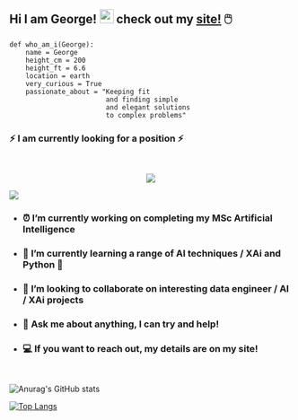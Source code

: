 
## Hi I am George! <img src="https://media.giphy.com/media/hvRJCLFzcasrR4ia7z/giphy.gif" width="25px">  check out my [site!](https://enantiodromis.github.io/) 🖱️<br>
```python:
def who_am_i(George):
    name = George
    height_cm = 200
    height_ft = 6.6
    location = earth
    very_curious = True
    passionate_about = "Keeping fit 
                        and finding simple 
                        and elegant solutions 
                        to complex problems"
```

### ⚡ I am currently looking for a position ⚡
<br>
<center>

![](https://media.giphy.com/media/jTNG3RF6EwbkpD4LZx/giphy.gif)

</center>

![](https://visitor-badge.glitch.me/badge?page_id=Enantiodromis)

- ### ⏰ I’m currently working on completing my MSc Artificial Intelligence
- ### 🧠 I’m currently learning a range of AI techniques / XAi and Python 🐍
- ### 👯 I’m looking to collaborate on interesting data engineer / AI / XAi projects
- ### 💬 Ask me about anything, I can try and help!
- ### 💻 If you want to reach out, my details are on my site! 
<br>

![Anurag's GitHub stats](https://github-readme-stats.vercel.app/api?username=Enantiodromis&show_icons=true&theme=vue-dark)

[![Top Langs](https://github-readme-stats.vercel.app/api/top-langs/?username=Enantiodromis&layout=compact&theme=vue-dark)](https://github.com/anuraghazra/github-readme-stats) 
